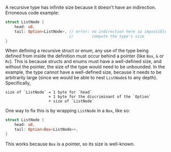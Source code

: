 A recursive type has infinite size because it doesn't have an indirection.
Erroneous code example:
```rust
struct ListNode {
    head: u8,
    tail: Option<ListNode>, // error: no indirection here so impossible to
                            //        compute the type's size
}
```
When defining a recursive struct or enum, any use of the type being defined
from inside the definition must occur behind a pointer (like `Box`, `&` or
`Rc`). This is because structs and enums must have a well-defined size, and
without the pointer, the size of the type would need to be unbounded.
In the example, the type cannot have a well-defined size, because it needs to be
arbitrarily large (since we would be able to nest `ListNode`s to any depth).
Specifically,
```
size of `ListNode` = 1 byte for `head`
                   + 1 byte for the discriminant of the `Option`
                   + size of `ListNode`
```
One way to fix this is by wrapping `ListNode` in a `Box`, like so:
```rust
struct ListNode {
    head: u8,
    tail: Option<Box<ListNode>>,
}
```
This works because `Box` is a pointer, so its size is well-known.
